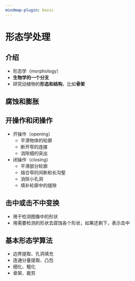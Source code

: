 ```yaml
---
mindmap-plugin: basic
---
```


# 形态学处理

## 介绍
- 形态学（morphology）
- **生物学的一个分支**
- 研究动植物的**形态和结构**，比如**骨架**

## 腐蚀和膨胀

## 开操作和闭操作
- 开操作（opening）
    - 平滑物体的轮廓
    - 断开窄的连接
    - 消除细的突出
- 闭操作（closing）
    - 平滑部分轮廓
    - 熔合窄的间断和长沟壑
    - 消除小孔洞
    - 填补轮廓中的缝隙

## 击中或击不中变换
- 用于检测图像中的形状
- 用需要检测的形状去腐蚀各个形状，如果还剩下，表示击中

## 基本形态学算法
- 边界提取、孔洞填充
- 连通分量提取、凸包
- 细化、粗化
- 骨架、裁剪